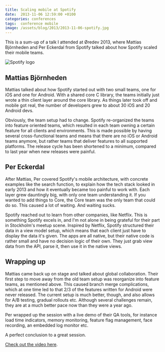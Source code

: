 ```yaml
---
title: Scaling mobile at Spotify
date:  2013-11-06 12:59:00 +0100
categories: conferences
tags:  conference mobile
image: /assets/blog/2013/2013-11-06-spotify.jpg
---
```


This is a sum-up of a talk I attended at Øredev 2013, where Mattias Björnheden 
and  Per Eckerdal from Spotify talked about how Spotify scaled their mobile teams.

![Spotify logo]({{page.image}})


## Mattias Björnheden

Mattias talked about how Spotify started out with two small teams, one for iOS and
one for Android. With a shared core C library, the teams initially just wrote a thin
client layer around the core library. As things later took off and mobile got real, 
the number of developers grew to about 30 iOS and 20 Android devs.

Obviously, the team setup had to change. Spotify re-organized the teams into feature
oriented teams, which resulted in each team owning a certain feature for all clients
and environments. This is made possible by having several cross-functional teams and
means that there are no iOS or Android teams anymore, but rather teams that deliver
features to all supported platforms. The release cycle has been shortened to a minimum, 
compared to last year when new releases were painful.


## Per Eckerdal

After Mattias, Per covered Spotify's mobile architecture, with concrete examples like
the search function, to explain how the tech stack looked in early 2013 and how it
eventually became too painful to work with. Each layer grew dauntingly big, with only
one team understanding it. If you wanted to add things to Core, the Core team was the
only team that could do so. This caused a lot of waiting. And waiting sucks.

Spotify reached out to learn from other companies, like Netflix. This is something
Spotify excels in, and I'm not alone in being grateful for their part in Stockholm's
meetup scene. Inspired by Netflix, Spotify structured their data in a view model setup,
which means that each client just have to display the data it's given. The apps are all native, but their native code is rather small and have no decision logic of their own.
They just grab view data from the API, parse it, then use it in the native views.


## Wrapping up

Mattias came back up on stage and talked about global collaboration. Their first
step to move away from the old team setup was reorganize into feature teams, as
mentioned above. This caused branch merge complications, which at one time led
to that 2/3 of the features written for Android were never released. The current
setup is much better, though, and also allows for A/B testing, gradual rollouts
etc. Although several challenges remain, they are at a much better pace now than
they were a year ago.

Per wrapped up the session with a live demo of their QA tools, for instance load
time indicators, memory monitoring, feature flag management, face recording, an 
embedded log monitor etc. 

A perfect conclusion to a great session.

[Check out the video here](http://oredev.org/oredev2013/2013/videos.html).